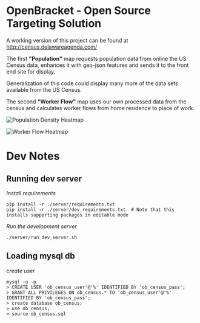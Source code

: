 # OpenBracket - Open Source Targeting Solution

A working version of this project can be found at http://census.delawareagenda.com/

The first **"Population"** map requests population data from online the US Census data, enhances it with geo-json features and sends it to the front end site for display.

Generalization of this code could display many more of the data sets available from the US Census.

The second **"Worker Flow"** map uses our own processed data from the census and calculates worker flows from home residence to place of work.

![Population Density Heatmap](https://raw.githubusercontent.com/OpenBracketDelaware/Open-Source-Target-Marketing-Solution-Group3/master/readme_images/population_heatmap.png "Population Density Heatmap")

![Worker Flow Heatmap](https://raw.githubusercontent.com/OpenBracketDelaware/Open-Source-Target-Marketing-Solution-Group3/master/readme_images/worker_flow__heatmap.png "Worker Flow Heatmap")

# Dev Notes

## Running dev server

*Install requirements*

```
pip install -r ./server/requirements.txt
pip install -r ./server/dev_requirements.txt  # Note that this installs supporting packages in editable mode
```

*Run the development server*

```
./server/run_dev_server.sh
```

## Loading mysql db

*create user*
```
mysql -u -p
> CREATE USER 'ob_census_user'@'%' IDENTIFIED BY 'ob_census_pass';
> GRANT ALL PRIVILEGES ON ob_census.* TO 'ob_census_user'@'%' IDENTIFIED BY 'ob_census_pass';
> create database ob_census;
> use ob_census;
> source ob_census.sql

```
